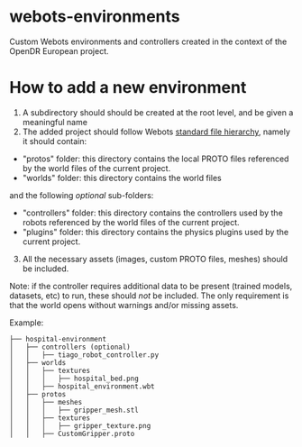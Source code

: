 # webots-environments

Custom Webots environments and controllers created in the context of the OpenDR European project.

# How to add a new environment
1. A subdirectory should should be created at the root level, and be given a meaningful name
2. The added project should follow Webots [standard file hierarchy](https://cyberbotics.com/doc/guide/the-standard-file-hierarchy-of-a-project#the-root-directory-of-a-project), namely it should contain:
- "protos" folder: this directory contains the local PROTO files referenced by the world files of the current project.
- "worlds" folder: this directory contains the world files

and the following *optional* sub-folders:
- "controllers" folder: this directory contains the controllers used by the robots referenced by the world files of the current project.
- "plugins" folder: this directory contains the physics plugins used by the current project.

3. All the necessary assets (images, custom PROTO files, meshes) should be included.

Note: if the controller requires additional data to be present (trained models, datasets, etc) to run, these should *not* be included.
The only requirement is that the world opens without warnings and/or missing assets.

Example:
```
├── hospital-environment
│   ├── controllers (optional)
│   │   ├── tiago_robot_controller.py
│   ├── worlds
│   │   ├── textures
│   │   │   ├── hospital_bed.png
│   │   ├── hospital_environment.wbt
│   ├── protos
│   │   ├── meshes
│   │   │   ├── gripper_mesh.stl
│   │   ├── textures
│   │   │   ├── gripper_texture.png
│   │   ├── CustomGripper.proto
```
